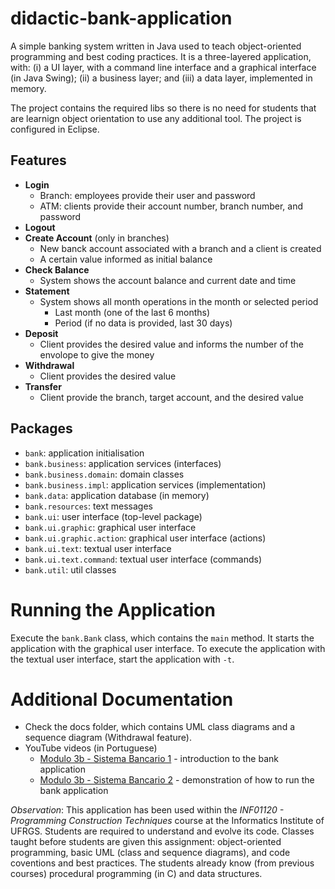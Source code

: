 # didactic-bank-application 


A simple banking system written in Java used to teach object-oriented programming and best coding practices. It is a three-layered application, with: (i) a UI layer, with a command line interface and a graphical interface (in Java Swing); (ii) a business layer; and (iii) a data layer, implemented in memory. 

The project contains the required libs so there is no need for students that are learnign object orientation to use any additional tool. The project is configured in Eclipse.

## Features

* **Login**
  * Branch: employees provide their user and password
  * ATM: clients provide their account number, branch number, and password
* **Logout**
* **Create Account** (only in branches)
  * New banck account associated with a branch and a client is created
  * A certain value informed as initial balance
* **Check Balance**
  * System shows the account balance and current date and time
* **Statement**
  * System shows all month operations in the month or selected period
    * Last month (one of the last 6 months)
    * Period (if no data is provided, last 30 days)
* **Deposit**
  * Client provides the desired value and informs the number of the envolope to give the money
* **Withdrawal**
  * Client provides the desired value
* **Transfer**
  * Client provide the branch, target account, and the desired value

## Packages

* `bank`: application initialisation
* `bank.business`: application services (interfaces)
* `bank.business.domain`: domain classes
* `bank.business.impl`: application services (implementation)
* `bank.data`: application database (in memory)
* `bank.resources`: text messages
* `bank.ui`: user interface (top-level package)
* `bank.ui.graphic`: graphical user interface
* `bank.ui.graphic.action`: graphical user interface (actions)
* `bank.ui.text`: textual user interface
* `bank.ui.text.command`: textual user interface (commands)
* `bank.util`: util classes

# Running the Application

Execute the `bank.Bank` class, which contains the `main` method. It starts the application with the graphical user interface. To execute the application with the textual user interface, start the application with `-t`.

# Additional Documentation

* Check the docs folder, which contains UML class diagrams and a sequence diagram (Withdrawal feature).
* YouTube videos (in Portuguese)
  * [Modulo 3b - Sistema Bancario 1](https://youtu.be/FG50K3VsF4Q) - introduction to the bank application
  * [Modulo 3b - Sistema Bancario 2](https://youtu.be/wqgIMFyc9RI) - demonstration of how to run the bank application

*Observation*: This application has been used within the *INF01120 - Programming Construction Techniques* course at the Informatics Institute of UFRGS. Students are required to understand and evolve its code. Classes taught before students are given this assignment: object-oriented programming, basic UML (class and sequence diagrams), and code coventions and best practices. The students already know (from previous courses) procedural programming (in C) and data structures.
